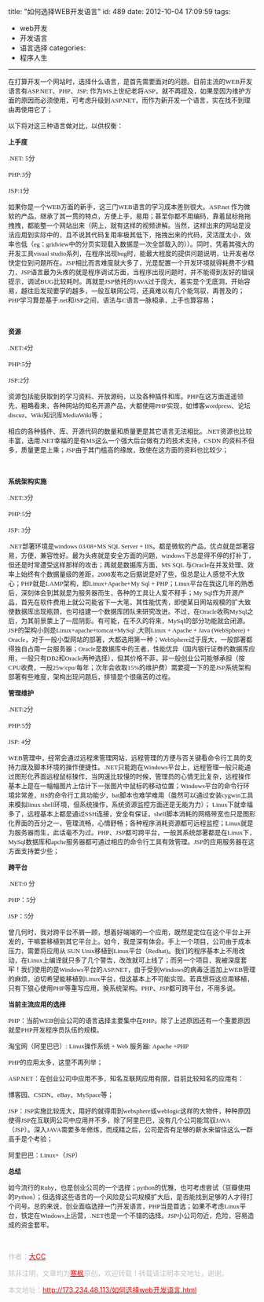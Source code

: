 title: "如何选择WEB开发语言"
id: 489
date: 2012-10-04 17:09:59
tags: 
- web开发
- 开发语言
- 语言选择
categories: 
- 程序人生
---

<span style="font-family: 华文中宋; font-size: small;">在打算开发一个网站时，选择什么语言，是首先需要面对的问题。目前主流的WEB开发语言有ASP.NET、PHP、JSP; 作为MS上世纪老将ASP，就不再提及，如果是因为维护方面的原因而必须使用，可考虑升级到ASP.NET，而作为新开发一个语言，实在找不到理由再使用它了；</span>
<!-- more -->
<span style="font-family: 华文中宋; font-size: small;">以下将对这三种语言做对比，以供权衡：</span>

**<span style="font-family: 华文中宋; font-size: small;">上手度</span>**

<span style="font-family: 华文中宋; font-size: small;">.NET: 5分</span>

<span style="font-family: 华文中宋; font-size: small;">PHP:3分</span>

<span style="font-family: 华文中宋; font-size: small;">JSP:1分</span>

<span style="font-family: 华文中宋; font-size: small;">如果你是一个WEB方面的新手，这三门WEB语言的学习成本差别很大。ASP.net 作为微软的产品，继承了其一贯的特点，方便上手，易用；甚至你都不用编码，靠着鼠标拖拖拽拽，都能整一个网站出来（网上，就有这样的视频讲解。当然，这样出来的网站是没法应用到实际中的，且不说其代码复用率极其低下，拖拽出来的代码，灵活度太小，效率也低（eg：gridview中的分页实现载入数据是一次全部载入的））。同时，凭着其强大的开发工具visual studio系列，在程序出现bug时，能最大程度的提供问题说明，让开发者尽快定位到问题所在。JSP相比而言难度就大多了，光是配置一个开发环境就得耗费不少精力，JSP语言最为头疼的就是程序调试方面，当程序出现问题时，并不能得到友好的错误提示，调试BUG比较耗时。再就是JSP依托的JAVA过于庞大，着实是个无底洞，开始容易，越往后发现要学的越多，一般互联网公司，还真难以有几个能驾驭，再普及的；PHP学习算是基于.net和JSP之间，语法与C语言一脉相承，上手也算容易；</span>

&nbsp;

**<span style="font-family: 华文中宋; font-size: small;">资源</span>**

<span style="font-family: 华文中宋; font-size: small;">.NET:4分</span>

<span style="font-family: 华文中宋; font-size: small;">PHP:5分</span>

<span style="font-family: 华文中宋; font-size: small;">JSP:2分</span>

<span style="font-family: 华文中宋; font-size: small;">资源包括能获取到的学习资料、开放源码，以及各种插件和库。PHP在这方面遥遥领先，粗略看来，各种网站的知名开源产品，大都使用PHP实现，如博客wordpress、论坛discuz、Wiki知识库MediaWiki等；</span>

<span style="font-family: 华文中宋; font-size: small;">相应的各种插件、库、开源代码的数量和质量更是其它语言无法相比。.NET资源也比较丰富，选用.NET幸福的是有MS这么一个强大后台做有力的技术支持，CSDN 的资料不但多，质量更是上乘；JSP由于其门槛高的缘故，致使在这方面的资料也比较少；</span>

&nbsp;

**<span style="font-family: 华文中宋; font-size: small;">系统架构实施</span>**

<span style="font-family: 华文中宋; font-size: small;">.NET:3分</span>

<span style="font-family: 华文中宋; font-size: small;">PHP:5分</span>

<span style="font-family: 华文中宋; font-size: small;">JSP: 3分</span>

<span style="font-family: 华文中宋; font-size: small;">.NET部署环境是windows 03/08+MS SQL Server + IIS。都是微软的产品，优点就是部署容易，方便，兼容性好。最为头疼就是安全方面的问题，windows下总是得不停的打补丁，但还是时常遭受这样那样的攻击；再就是数据库方面，MS SQL 与Oracle在并发处理、效率上始终有个数据量级的差距，2008发布之后据说是好了些，但总是让人感觉不大放心；PHP就是LAMP架构，即Linux+Apache+My Sql + PHP；Linux平台在我这几年的熟悉后，深刻体会到其就是为服务器而生，各种的工具让人爱不释手；My Sql作为开源产品，首先在软件费用上就公司能省下一大笔，其性能优秀，即使某日网站规模的扩大致使数据库出现瓶颈，也可组建一个数据库团队来研究改进。不过，在Oracle收购MySql之后，为其前景蒙上了一层阴影。有可能，在不久的将来，MySql的部分功能就会闭源。JSP的架构小则是Linux+apache+tomcat+MySql ,大则Linux + Apache + Java (WebSphere) + Oracle，对于一般小型网站的部署，大都选用第一种；WebSphere过于庞大，一般部署都得独自占用一台服务器；Oracle是数据库中的王者，性能优异（国内银行证券的数据库应用，一般只有DB2和Oracle两种选择），但其价格不菲，非一般创业公司能够承担（按CPU收费，一般25w/cpu/每年；次年会收取15%的维护费）需要提一下的是JSP系统架构部署有些难度，架构出现问题后，排错是个很痛苦的过程。</span>

**<span style="font-family: 华文中宋; font-size: small;">管理维护</span>**

<span style="font-family: 华文中宋; font-size: small;">.NET:2分</span>

<span style="font-family: 华文中宋; font-size: small;">PHP:5分</span>

<span style="font-family: 华文中宋; font-size: small;">JSP: 4分</span>

<span style="font-family: 华文中宋; font-size: small;">WEB管理中，经常会通过远程来管理网站，远程管理的方便与否关键看命令行工具的支持力度及脚本环境的操作便捷性。.NET只能跑在Windows平台上，远程管理一般只能通过图形化界面远程鼠标操作，当网速比较慢的时候，管理员的心情无比复杂，远程操作基本上是在一幅幅图片上估计下一张图片中鼠标的移动位置；Windows平台的命令行环境非常差，IIS的命令行工具功能少，bat脚本也难学难用（虽然可以通过安装cygwin工具来模拟linux shell环境，但系统操作，系统资源监控方面还是无能为力）； Linux下就幸福多了，远程基本上都是通过SSH连接，安全有保证，shell脚本消耗的网络带宽也只是图形化界面的百分之一，管理流畅，心情舒畅；各种程序消耗资源都可远程监控；Linux就是为服务器而生，此话毫不为过。PHP、JSP都可跨平台，一般其系统部署都是在Linux下，MySql数据库和apche服务器都可通过相应的命令行工具有效管理。JSP的应用服务器在这方面支持要少些；</span>

**<span style="font-family: 华文中宋; font-size: small;">跨平台</span>**

<span style="font-family: 华文中宋; font-size: small;">.NET:0 分</span>

<span style="font-family: 华文中宋; font-size: small;">PHP：5分</span>

<span style="font-family: 华文中宋; font-size: small;">JSP：5分</span>

<span style="font-family: 华文中宋; font-size: small;">曾几何时，我对跨平台不屑一顾，想着好端端的一个应用，既然是定位在这个平台上开发的，干嘛要移植到其它平台上。如今，我是深有体会。手上一个项目，公司由于成本压力，需要将应用从 SUN Unix移植到Linux平台（Redhat)。我们的程序基本上不用改动，在Linux上编译就只多了几个警告，改改就可上线了；而另一个项目，我被深度套牢！我们使用的是Windows平台的ASP.NET，由于受到Windows的病毒泛滥加上WEB管理的麻烦，迫切希望能移植到Linux平台，但这基本上不可能实现。若真想将这应用移植，只有下狠心使用PHP等重写应用，换系统架构。PHP、JSP都可跨平台，不用多说。</span>

**<span style="font-family: 华文中宋; font-size: small;">当前主流应用的选择</span>**

<span style="font-family: 华文中宋; font-size: small;">PHP：当前WEB创业公司的语言选择主要集中在PHP。除了上述原因还有一个重要原因就是PHP开发程序员队伍的规模。</span>

<span style="font-family: 华文中宋; font-size: small;">淘宝网（阿里巴巴）: Linux操作系统 + Web 服务器: Apache +PHP</span>

<span style="font-family: 华文中宋; font-size: small;">PHP的应用太多，这里不再列举；</span>

<span style="font-family: 华文中宋; font-size: small;">ASP.NET：在创业公司中应用不多，知名互联网应用有限，目前比较知名的应用有：</span>

<span style="font-family: 华文中宋; font-size: small;">博客园、CSDN、eBay、MySpace等；</span>

<span style="font-family: 华文中宋; font-size: small;">JSP：JSP实施比较庞大，用好的就得用到websphere或weblogic这样的大物件，种种原因使得JSP在互联网公司中应用并不多，除了阿里巴巴，没有几个公司能驾驭JAVA（JSP）。深入JAVA需要多年修炼，而成精之后，公司是否有足够的薪水来留住这么一群高手是个考验；</span>

<span style="font-family: 华文中宋; font-size: small;">阿里巴巴：Linux+（JSP）</span>

**<span style="font-family: 华文中宋; font-size: small;">总结</span>**

<span style="font-family: 华文中宋; font-size: small;">如今流行的Ruby，也是创业公司的一个选择；python的优雅，也可考虑尝试（豆瓣使用的Python）；但选择这些语言的一个风险是公司规模扩大后，是否能找到足够的人才得打个问号。总的来说，创业面临选择一门开发语言，PHP当是首选；如果不考虑Linux平台，铁定在Windows上运营，.NET也是一个不错的选择。JSP小公司勿近，危险，容易造成的资金套牢。</span>

&nbsp;

<span style="color: #c0c0c0;">作者：<span style="color: #ff0000;">[<span style="color: #ff0000;">大CC</span>](http://www.cnblogs.com/me115/archive/2011/09/27/2193250.html)</span></span>

<span style="color: #c0c0c0;">除非注明，文章均为<span style="color: #ff0000;">[<span style="color: #ff0000;">寒枫</span>](http://173.234.48.113 "寒枫")</span>原创，欢迎转载！转载请注明本文地址，谢谢。</span>

<span style="color: #c0c0c0;">本文地址：<span style="color: #ff0000;">[<span style="color: #ff0000;">http://173.234.48.113/如何选择web开发语言.html</span>](http://173.234.48.113/如何选择web开发语言.html)</span></span>